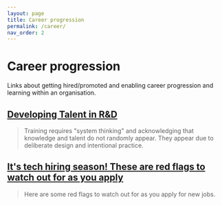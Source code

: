 ```yaml
---
layout: page
title: Career progression
permalink: /career/
nav_order: 2
---
```


# Career progression

Links about getting hired/promoted and enabling career progression and learning within an organisation.

## [Developing Talent in R&D](https://medium.com/galvanize/developing-talent-in-r-d-3fe7aae3e414)

> Training requires "system thinking" and acknowledging that knowledge and talent do not randomly appear. They appear due to deliberate design and intentional practice.

## [It's tech hiring season! These are red flags to watch out for as you apply](https://catherinekiiru.hashnode.dev/its-tech-hiring-season-these-are-red-flags-to-watch-out-for-as-you-apply-for-jobs)

> Here are some red flags to watch out for as you apply for new jobs.
